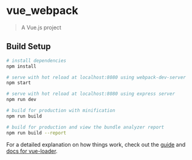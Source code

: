 # vue_webpack

> A Vue.js project

## Build Setup

``` bash
# install dependencies
npm install

# serve with hot reload at localhost:8080 using webpack-dev-server
npm start

# serve with hot reload at localhost:8080 using express server
npm run dev

# build for production with minification
npm run build

# build for production and view the bundle analyzer report
npm run build --report
```

For a detailed explanation on how things work, check out the [guide](http://vuejs-templates.github.io/webpack/) and [docs for vue-loader](http://vuejs.github.io/vue-loader).
